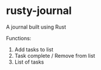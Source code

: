 # rusty-journal

A journal built using Rust

Functions:
1) Add tasks to list
2) Task complete / Remove from list
3) List of tasks
